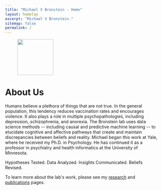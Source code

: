 ```yaml
---
title: "Michael V Bronstein - Home"
layout: homelay
excerpt: "Michael V Bronstein."
sitemap: false
permalink: /
---
```


<figure class="fourth"> 
  <img src="{{ site.url }}{{ site.baseurl }}/images/Headshot.jpg" style="width: 117px">
</figure>


# About Us

Humans believe a plethora of things that are not true. In the general population, this tendency reduces vaccination rates and encourages violence. It also plays a role in multiple psychopathologies, including depression, schizophrenia, and anorexia. The Bronstein lab uses data science methods -- including causal and predictive machine learning -- to elucidate cognitive and affective pathways that create and maintain discrepancies between beliefs and reality. Michael began this work at Yale, where he received my Ph.D. in Psychology. He has continued it as a professor in psychiatry and health informatics at the University of Minnesota. 

Hypotheses Tested. Data Analyzed. Insights Communicated. Beliefs Revised.

To learn more about the lab's work, please see my <a href="{{ site.url }}{{ site.baseurl }}/research">research</a> and <a href="{{ site.url }}{{ site.baseurl }}/publications">publications</a> pages.    




